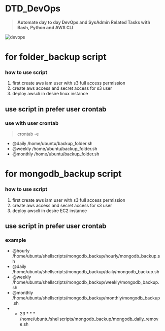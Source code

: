 # DTD_DevOps
> **Automate day to day DevOps and SysAdmin Related Tasks with Bash, Python and  AWS CLI**

![devops](https://media.istockphoto.com/photos/devops-concept-picture-id1339667588?b=1&k=20&m=1339667588&s=170667a&w=0&h=76ssSYlJyLSj6mVwGBUi5QM8twe6Lr5QlNbHoCT_bfg=)


# for folder_backup script
### how to use script

1. first create aws iam user with s3 full access permission
2. create aws access and secret access for s3 user
3. deploy awscli in desire linux instance

## use script in prefer user crontab
### use with user crontab 

> crontab -e

* @daily /home/ubuntu/backup_folder.sh
* @weekly /home/ubuntu/backup_folder.sh
* @monthly /home/ubuntu/backup_folder.sh

# for mongodb_backup script
### how to use script

1. first create aws iam user with s3 full access permission
2. create aws access and secret access for s3 user
3. deploy awscli in desire EC2 instance

## use script in prefer user crontab
### example

* @hourly /home/ubuntu/shellscripts/mongodb_backup/hourly/mongodb_backup.sh
* @daily /home/ubuntu/shellscripts/mongodb_backup/daily/mongodb_backup.sh
* @weekly /home/ubuntu/shellscripts/mongodb_backup/weekly/mongodb_backup.sh
* @monthly /home/ubuntu/shellscripts/mongodb_backup/monthly/mongodb_backup.sh
* * 23 * * * /home/ubuntu/shellscripts/mongodb_backup/mongodb_daily_remove.sh

